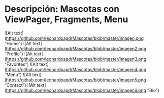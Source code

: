 Descripción:
Mascotas con ViewPager, Fragments, Menu
==================================

![Alt text](https://github.com/leonardoapd/Mascotas/blob/master/imagen.png “Home”)
![Alt text](https://github.com/leonardoapd/Mascotas/blob/master/imagen2.png “Profile”)
![Alt text](https://github.com/leonardoapd/Mascotas/blob/master/imagen3.png “Favorites”)
![Alt text](https://github.com/leonardoapd/Mascotas/blob/master/imagen4.png “Menu”)
![Alt text](https://github.com/leonardoapd/Mascotas/blob/master/imagen5.png “Contact”)
![Alt text](https://github.com/leonardoapd/Mascotas/blob/master/imagen6.png “Bio”)